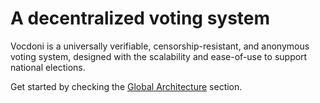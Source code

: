 # A decentralized voting system

Vocdoni is a universally verifiable, censorship-resistant, and anonymous voting system, designed with the scalability and ease-of-use to support national elections.

Get started by checking the [Global Architecture](/architecture/general) section.